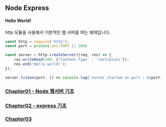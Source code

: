 ## Node Express

#### Hello World!
http 모듈을 사용해서 기본적인 웹 서버를 여는 예제입니다.

```Javascript
const http = require('http');
const port = process.env.PORT || 3000

const server = http.createServer((req, res) => {
    res.writeHead(200, {'Content-Type' : 'text/plain'});
    res.end('Hello world!');
});

server.listen(port, () => console.log(`server started on port : ${port}` + `press Ctrl-C to terminate..`));
```

### [Chapter01 - Node 웹서버 기초](https://github.com/hindong/express_lecture/tree/main/chapter01)
### [Chapter02 - express 기초]()
### [Chapter03]()
